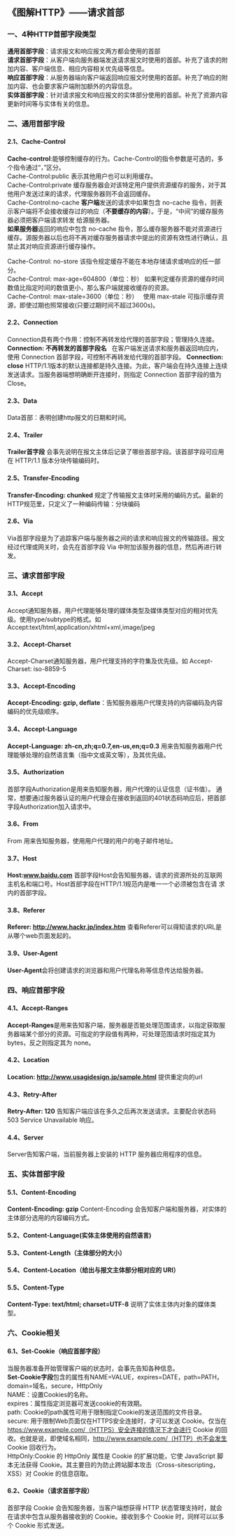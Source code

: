 ## 《图解HTTP》——请求首部
### 一、4种HTTP首部字段类型
**通用首部字段**：请求报文和响应报文两方都会使用的首部</br>
**请求首部字段**：从客户端向服务器端发送请求报文时使用的首部。补充了请求的附加内容、客户端信息、相应内容相关优先级等信息。</br>
**响应首部字段**：从服务器端向客户端返回响应报文时使用的首部。补充了响应的附加内容、也会要求客户端附加额外的内容信息。</br>
**实体首部字段**：针对请求报文和响应报文的实体部分使用的首部。补充了资源内容更新时间等与实体有关的信息。</br>
### 二、通用首部字段
#### 2.1、Cache-Control
**Cache-control**:能够控制缓存的行为。Cache-Control的指令参数是可选的，多个指令通过“，”区分。</br>
Cache-Control:public  表示其他用户也可以利用缓存。</br>
Cache-Control:private  缓存服务器会对该特定用户提供资源缓存的服务，对于其他用户发送过来的请求，代理服务器则不会返回缓存。</br>
Cache-Control:no-cache   **客户端**发送的请求中如果包含 no-cache 指令，则表示客户端将不会接收缓存过的响应（**不要缓存的内容**）。于是，“中间”的缓存服务器必须把客户端请求转发
给源服务器。</br>
**如果服务器**返回的响应中包含 no-cache 指令，那么缓存服务器不能对资源进行缓存。源服务器以后也将不再对缓存服务器请求中提出的资源有效性进行确认，且禁止其对响应资源进行缓存操作。  

Cache-Control: no-store   该指令规定缓存不能在本地存储请求或响应的任一部分。</br>
Cache-Control: max-age=604800（单位：秒）   如果判定缓存资源的缓存时间数值比指定时间的数值更小，那么客户端就接收缓存的资源。</br>
Cache-Control: max-stale=3600（单位：秒）   使用 max-stale 可指示缓存资源，即使过期也照常接收(只要过期时间不超过3600s)。
#### 2.2、Connection
Connection具有两个作用：控制不再转发给代理的首部字段；管理持久连接。</br>
**Connection: 不再转发的首部字段名**   在客户端发送请求和服务器返回响应内，使用 Connection 首部字段，可控制不再转发给代理的首部字段。
**Connection: close**  HTTP/1.1版本的默认连接都是持久连接。为此，客户端会在持久连接上连续发送请求。当服务器端想明确断开连接时，则指定
Connection 首部字段的值为 Close。
#### 2.3、Data
Data首部：表明创建http报文的日期和时间。
#### 2.4、Trailer
**Trailer首字段** 会事先说明在报文主体后记录了哪些首部字段。该首部字段可应用在 HTTP/1.1 版本分块传输编码时。
#### 2.5、Transfer-Encoding
**Transfer-Encoding: chunked** 规定了传输报文主体时采用的编码方式。最新的HTTP规范里，只定义了一种编码传输：分块编码
#### 2.6、Via
Via首部字段是为了追踪客户端与服务器之间的请求和响应报文的传输路径。报文经过代理或网关时，会先在首部字段 Via 中附加该服务器的信息，然后再进行转发。
### 三、请求首部字段
#### 3.1、Accept
Accept通知服务器，用户代理能够处理的媒体类型及媒体类型对应的相对优先级。使用type/subtype的格式。如</br>
Accept:text/html,application/xhtml+xml,image/jpeg
#### 3.2、Accept-Charset
Accept-Charset通知服务器，用户代理支持的字符集及优先级。如  Accept-Charset: iso-8859-5
#### 3.3、Accept-Encoding
**Accept-Encoding: gzip, deflate**：告知服务器用户代理支持的内容编码及内容编码的优先级顺序。
#### 3.4、Accept-Language
**Accept-Language: zh-cn,zh;q=0.7,en-us,en;q=0.3**  用来告知服务器用户代理能够处理的自然语言集（指中文或英文等），及其优先级。
#### 3.5、Authorization
首部字段Authorization是用来告知服务器，用户代理的认证信息（证书值）。
通常，想要通过服务器认证的用户代理会在接收到返回的401状态码响应后，把首部字段Authorization加入请求中。
#### 3.6、From
From 用来告知服务器，使用用户代理的用户的电子邮件地址。
#### 3.7、Host
**Host:www.baidu.com** 首部字段Host会告知服务器，请求的资源所处的互联网主机名和端口号。Host首部字段在HTTP/1.1规范内是唯一一个必须被包含在请
求内的首部字段。
#### 3.8、Referer
**Referer: http://www.hackr.jp/index.htm** 查看Referer可以得知请求的URL是从哪个web页面发起的。
#### 3.9、User-Agent
**User-Agent**会将创建请求的浏览器和用户代理名称等信息传达给服务器。
### 四、响应首部字段
#### 4.1、Accept-Ranges
**Accept-Ranges**是用来告知客户端，服务器是否能处理范围请求，以指定获取服务器端某个部分的资源。可指定的字段值有两种，可处理范围请求时指定其为 bytes，反之则指定其为 none。
#### 4.2、Location
**Location: http://www.usagidesign.jp/sample.html** 提供重定向的url
#### 4.3、Retry-After
**Retry-After: 120** 告知客户端应该在多久之后再次发送请求。主要配合状态码 503 Service Unavailable 响应。
#### 4.4、Server
Server告知客户端，当前服务器上安装的 HTTP 服务器应用程序的信息。
### 五、实体首部字段
#### 5.1、Content-Encoding
**Content-Encoding: gzip** Content-Encoding 会告知客户端和服务器，对实体的主体部分选用的内容编码方式。
#### 5.2、Content-Language(实体主体使用的自然语言)
#### 5.3、Content-Length（主体部分的大小）
#### 5.4、Content-Location（给出与报文主体部分相对应的 URI）
#### 5.5、Content-Type
**Content-Type: text/html; charset=UTF-8** 说明了实体主体内对象的媒体类型。
### 六、Cookie相关
#### 6.1、Set-Cookie（响应首部字段）
当服务器准备开始管理客户端的状态时，会事先告知各种信息。</br>
**Set-Cookie字段**包含的属性有NAME=VALUE，expires=DATE，path=PATH，domain=域名，secure，HttpOnly</br>
NAME：设置Cookies的名称。</br>
expires：属性指定浏览器可发送cookie的有效期。</br>
path: Cookie的path属性可用于限制指定Cookie的发送范围的文件目录。</br>
secure: 用于限制Web页面仅在HTTPS安全连接时，才可以发送 Cookie。仅当在 https://www.example.com/（HTTPS）安全连接的情况下才会进行 Cookie 的回收。也就是说，即使域名相同，http://www.example.com/（HTTP）也不会发生 Cookie 回收行为。</br>
HttpOnly:Cookie 的 HttpOnly 属性是 Cookie 的扩展功能，它使 JavaScript 脚本无法获得 Cookie。其主要目的为防止跨站脚本攻击（Cross-sitescripting，XSS）对 Cookie 的信息窃取。
#### 6.2、Cookie（请求首部字段）
首部字段 Cookie 会告知服务器，当客户端想获得 HTTP 状态管理支持时，就会在请求中包含从服务器接收到的 Cookie。接收到多个
Cookie 时，同样可以以多个 Cookie 形式发送。







